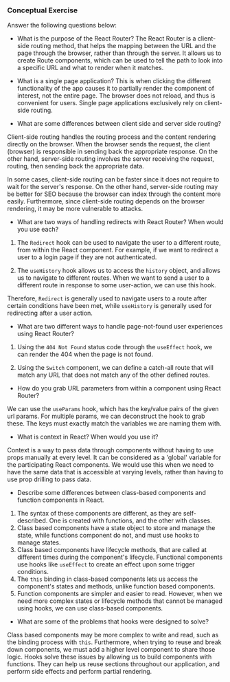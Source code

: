 ### Conceptual Exercise

Answer the following questions below:

- What is the purpose of the React Router?
The React Router is a client-side routing method, that helps the mapping between the URL and the page through the browser, rather than through the server. It allows us to create Route components, which can be used to tell the path to look into a specific URL and what to render when it matches.

- What is a single page application?
This is when clicking the different functionality of the app causes it to partially render the component of interest, not the entire page. The browser does not reload, and thus is convenient for users. Single page applications exclusively rely on client-side routing.

- What are some differences between client side and server side routing?

Client-side routing handles the routing process and the content rendering directly on the browser. When the browser sends the request, the client (browser) is responsible in sending back the appropriate response. On the other hand, server-side routing involves the server receiving the request, routing, then sending back the appropriate data.

In some cases, client-side routing can be faster since it does not require to wait for the server's response. On the other hand, server-side routing may be better for SEO because the browser can index through the content more easily. Furthermore, since client-side routing depends on the browser rendering, it may be more vulnerable to attacks. 

- What are two ways of handling redirects with React Router? When would you use each?

1. The `Redirect` hook can be used to navigate the user to a different route, from within the React component. For example, if we want to redirect a user to a login page if they are not authenticated.

2. The `useHistory` hook allows us to access the `history` object, and allows us to navigate to different routes. When we want to send a user to a different route in response to some user-action, we can use this hook. 

Therefore, `Redirect` is generally used to navigate users to a route after certain conditions have been met, while `useHistory` is generally used for redirecting after a user action.

- What are two different ways to handle page-not-found user experiences using React Router?

1. Using the `404 Not Found` status code through the `useEffect` hook, we can render the 404 when the page is not found.

2. Using the `Switch` component, we can define a catch-all route that will match any URL that does not match any of the other defined routes.


- How do you grab URL parameters from within a component using React Router?

We can use the `useParams` hook, which has the key/value pairs of the given url params. For multiple params, we can deconstruct the hook to grab these. The keys must exactly match the variables we are naming them with. 

- What is context in React? When would you use it?

Context is a way to pass data through components without having to use props manually at every level. It can be considered as a 'global' variable for the participating React components. We would use this when we need to have the same data that is accessible at varying levels, rather than having to use prop drilling to pass data.

- Describe some differences between class-based components and function components in React.

1. The syntax of these components are different, as they are self-described. One is created with functions, and the other with classes.
2. Class based components have a state object to store and manage the state, while functions component do not, and must use hooks to manage states. 
3. Class based components have lifecycle methods, that are called at different times during the component's lifecycle. Functional components use hooks like  `useEffect` to create an effect upon some trigger conditions.
4. The `this` binding in class-based components lets us access the component's states and methods, unlike function based components. 
5. Function components are simpler and easier to read. However, when we need more complex states or lifecycle methods that cannot be managed using hooks, we can use class-based components.

- What are some of the problems that hooks were designed to solve?

Class based components may be more complex to write and read, such as the binding process with `this`. Furthermore, when trying to reuse and break down components, we must add a higher level component to share those logic. Hooks solve these issues by allowing us to build components with functions. They can help us reuse sections throughout our application, and perform side effects and perform partial rendering. 


